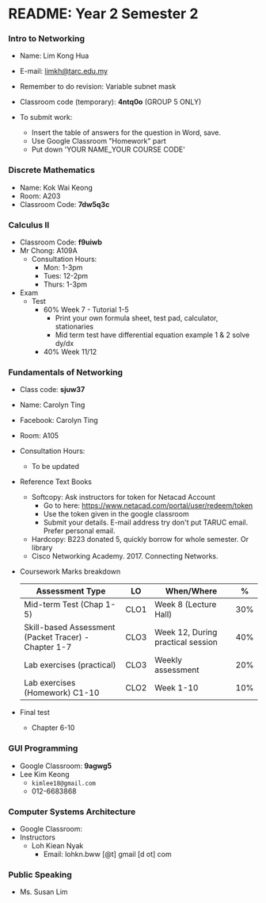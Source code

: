 # README: Year 2 Semester 2 

### Intro to Networking

- Name: Lim Kong Hua
- E-mail: limkh@tarc.edu.my

- Remember to do revision: Variable subnet mask
- Classroom code (temporary): **4ntq0o** (GROUP 5 ONLY)
- To submit work: 
  - Insert the table of answers for the question in Word, save.
  - Use Google Classroom "Homework" part
  - Put down 'YOUR NAME_YOUR COURSE CODE'

### Discrete Mathematics

- Name: Kok Wai Keong
- Room: A203
- Classroom Code: **7dw5q3c**

### Calculus II

- Classroom Code: **f9uiwb**
- Mr Chong: A109A
  - Consultation Hours:
    - Mon: 1-3pm
    - Tues: 12-2pm
    - Thurs: 1-3pm
- Exam
  - Test
    - 60% Week 7 - Tutorial 1-5
      - Print your own formula sheet, test pad, calculator, stationaries
      - Mid term test have differential equation example 1 & 2 solve dy/dx
    - 40% Week 11/12

### Fundamentals of Networking

- Class code: **sjuw37**

- Name: Carolyn Ting

- Facebook: Carolyn Ting

- Room: A105

- Consultation Hours:

  - To be updated

- Reference Text Books

  - Softcopy: Ask instructors for token for Netacad Account
    - Go to here:  https://www.netacad.com/portal/user/redeem/token 
    - Use the token given in the google classroom
    - Submit your details. E-mail address try don't put TARUC email. Prefer personal email.
  - Hardcopy: B223 donated 5, quickly borrow for whole semester. Or library
  - Cisco Networking Academy. 2017. Connecting Networks.

- Coursework Marks breakdown

  | Assessment Type                                      | LO   | When/Where                        | %    |
  | ---------------------------------------------------- | ---- | --------------------------------- | ---- |
  | Mid-term Test (Chap 1-5)                             | CLO1 | Week 8 (Lecture Hall)             | 30%  |
  | Skill-based Assessment (Packet Tracer) - Chapter 1-7 | CLO3 | Week 12, During practical session | 40%  |
  | Lab exercises (practical)                            | CLO3 | Weekly assessment                 | 20%  |
  | Lab exercises (Homework) C1-10                       | CLO2 | Week 1-10                         | 10%  |

- Final test

  - Chapter 6-10

### GUI Programming

- Google Classroom: **9agwg5**
- Lee Kim Keong
  - `kimlee18@gmail.com`
  - 012-6683868

### Computer Systems Architecture

- Google Classroom: 
- Instructors
  - Loh Kiean Nyak
    - Email: lohkn.bww [@t] gmail [d ot] com

### Public Speaking

- Ms. Susan Lim